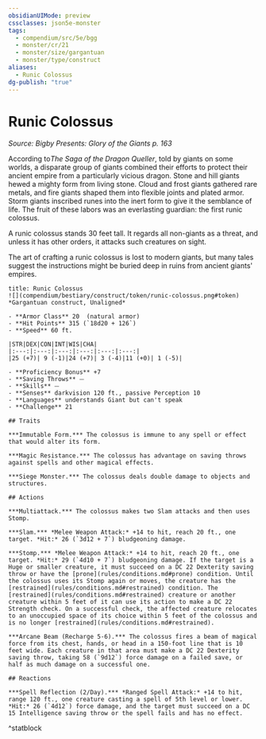 ```yaml
---
obsidianUIMode: preview
cssclasses: json5e-monster
tags:
  - compendium/src/5e/bgg
  - monster/cr/21
  - monster/size/gargantuan
  - monster/type/construct
aliases:
  - Runic Colossus
dg-publish: "true"
---
```

# Runic Colossus
*Source: Bigby Presents: Glory of the Giants p. 163*  

According to*The Saga of the Dragon Queller*, told by giants on some worlds, a disparate group of giants combined their efforts to protect their ancient empire from a particularly vicious dragon. Stone and hill giants hewed a mighty form from living stone. Cloud and frost giants gathered rare metals, and fire giants shaped them into flexible joints and plated armor. Storm giants inscribed runes into the inert form to give it the semblance of life. The fruit of these labors was an everlasting guardian: the first runic colossus.

A runic colossus stands 30 feet tall. It regards all non-giants as a threat, and unless it has other orders, it attacks such creatures on sight.

The art of crafting a runic colossus is lost to modern giants, but many tales suggest the instructions might be buried deep in ruins from ancient giants' empires.

```ad-statblock
title: Runic Colossus
![](compendium/bestiary/construct/token/runic-colossus.png#token)
*Gargantuan construct, Unaligned*

- **Armor Class** 20  (natural armor)
- **Hit Points** 315 (`18d20 + 126`)
- **Speed** 60 ft.

|STR|DEX|CON|INT|WIS|CHA|
|:---:|:---:|:---:|:---:|:---:|:---:|
|25 (+7)| 9 (-1)|24 (+7)| 3 (-4)|11 (+0)| 1 (-5)|

- **Proficiency Bonus** +7
- **Saving Throws** ⏤
- **Skills** ⏤
- **Senses** darkvision 120 ft., passive Perception 10
- **Languages** understands Giant but can't speak
- **Challenge** 21

## Traits

***Immutable Form.*** The colossus is immune to any spell or effect that would alter its form.

***Magic Resistance.*** The colossus has advantage on saving throws against spells and other magical effects.

***Siege Monster.*** The colossus deals double damage to objects and structures.

## Actions

***Multiattack.*** The colossus makes two Slam attacks and then uses Stomp.

***Slam.*** *Melee Weapon Attack:* +14 to hit, reach 20 ft., one target. *Hit:* 26 (`3d12 + 7`) bludgeoning damage.

***Stomp.*** *Melee Weapon Attack:* +14 to hit, reach 20 ft., one target. *Hit:* 29 (`4d10 + 7`) bludgeoning damage. If the target is a Huge or smaller creature, it must succeed on a DC 22 Dexterity saving throw or have the [prone](rules/conditions.md#prone) condition. Until the colossus uses its Stomp again or moves, the creature has the [restrained](rules/conditions.md#restrained) condition. The [restrained](rules/conditions.md#restrained) creature or another creature within 5 feet of it can use its action to make a DC 22 Strength check. On a successful check, the affected creature relocates to an unoccupied space of its choice within 5 feet of the colossus and is no longer [restrained](rules/conditions.md#restrained).

***Arcane Beam (Recharge 5-6).*** The colossus fires a beam of magical force from its chest, hands, or head in a 150-foot line that is 10 feet wide. Each creature in that area must make a DC 22 Dexterity saving throw, taking 58 (`9d12`) force damage on a failed save, or half as much damage on a successful one.

## Reactions

***Spell Reflection (2/Day).*** *Ranged Spell Attack:* +14 to hit, range 120 ft., one creature casting a spell of 5th level or lower. *Hit:* 26 (`4d12`) force damage, and the target must succeed on a DC 15 Intelligence saving throw or the spell fails and has no effect.
```
^statblock